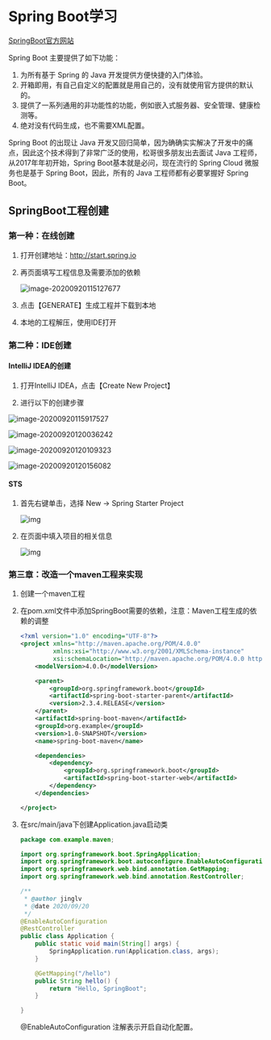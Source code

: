 # Spring Boot学习

[SpringBoot官方网站](https://spring.io/projects/spring-boot/)

Spring Boot 主要提供了如下功能：

1. 为所有基于 Spring 的 Java 开发提供方便快捷的入门体验。
2. 开箱即用，有自己自定义的配置就是用自己的，没有就使用官方提供的默认的。
3. 提供了一系列通用的非功能性的功能，例如嵌入式服务器、安全管理、健康检测等。
4. 绝对没有代码生成，也不需要XML配置。

Spring Boot 的出现让 Java 开发又回归简单，因为确确实实解决了开发中的痛点，因此这个技术得到了非常广泛的使用，松哥很多朋友出去面试 Java 工程师，从2017年年初开始，Spring Boot基本就是必问，现在流行的 Spring Cloud 微服务也是基于 Spring Boot，因此，所有的 Java 工程师都有必要掌握好 Spring Boot。

## SpringBoot工程创建
### 第一种：在线创建
1. 打开创建地址：http://start.spring.io

2. 再页面填写工程信息及需要添加的依赖

   ![image-20200920115127677](https://gitee.com/JeanLv/study_image2/raw/master///image-20200920115127677.png)

3. 点击【GENERATE】生成工程并下载到本地

4. 本地的工程解压，使用IDE打开

### 第二种：IDE创建

#### IntelliJ IDEA的创建

1. 打开IntelliJ IDEA，点击【Create New Project】

2. 进行以下的创建步骤

![image-20200920115917527](https://gitee.com/JeanLv/study_image2/raw/master///image-20200920115917527.png)

![image-20200920120036242](https://gitee.com/JeanLv/study_image2/raw/master///image-20200920120036242.png)

![image-20200920120109323](https://gitee.com/JeanLv/study_image2/raw/master///image-20200920120109323.png)

![image-20200920120156082](https://gitee.com/JeanLv/study_image2/raw/master///image-20200920120156082.png)

#### STS

1. 首先右键单击，选择 New -> Spring Starter Project 

   ![img](https://gitee.com/JeanLv/study_image2/raw/master///1-6-20200920135017131.png)

2. 在页面中填入项目的相关信息

   ![img](https://gitee.com/JeanLv/study_image2/raw/master///1-7-20200920135054948.png)

### 第三章：改造一个maven工程来实现

1. 创建一个maven工程

2. 在pom.xml文件中添加SpringBoot需要的依赖，注意：Maven工程生成的依赖的调整

   ```xml
   <?xml version="1.0" encoding="UTF-8"?>
   <project xmlns="http://maven.apache.org/POM/4.0.0"
            xmlns:xsi="http://www.w3.org/2001/XMLSchema-instance"
            xsi:schemaLocation="http://maven.apache.org/POM/4.0.0 http://maven.apache.org/xsd/maven-4.0.0.xsd">
       <modelVersion>4.0.0</modelVersion>
   
       <parent>
           <groupId>org.springframework.boot</groupId>
           <artifactId>spring-boot-starter-parent</artifactId>
           <version>2.3.4.RELEASE</version>
       </parent>
       <artifactId>spring-boot-maven</artifactId>
       <groupId>org.example</groupId>
       <version>1.0-SNAPSHOT</version>
       <name>spring-boot-maven</name>
   
       <dependencies>
           <dependency>
               <groupId>org.springframework.boot</groupId>
               <artifactId>spring-boot-starter-web</artifactId>
           </dependency>
       </dependencies>
   
   </project>
   ```

3. 在src/main/java下创建Application.java启动类

   ```java
   package com.example.maven;
   
   import org.springframework.boot.SpringApplication;
   import org.springframework.boot.autoconfigure.EnableAutoConfiguration;
   import org.springframework.web.bind.annotation.GetMapping;
   import org.springframework.web.bind.annotation.RestController;
   
   /**
    * @author jinglv
    * @date 2020/09/20
    */
   @EnableAutoConfiguration
   @RestController
   public class Application {
       public static void main(String[] args) {
           SpringApplication.run(Application.class, args);
       }
   
       @GetMapping("/hello")
       public String hello() {
           return "Hello, SpringBoot";
       }
   
   }
   
   ```

   @EnableAutoConfiguration 注解表示开启自动化配置。

